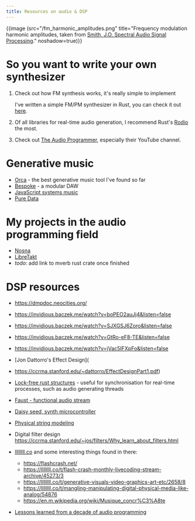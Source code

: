 ```yaml
---
title: Resources on audio & DSP
---
```


{{image (src="/fm_harmonic_amplitudes.png" title="Frequency modulation harmonic amplitudes, taken from <a href='https://ccrma.stanford.edu/~jos/sasp/FM_Harmonic_Amplitudes_Bessel.html'>Smith, J.O. Spectral Audio Signal Processing</a>." noshadow=true)}}

# So you want to write your own synthesizer

1. Check out how FM synthesis works, it's really simple to implement

     I've written a simple FM/PM synthesizer in Rust, you can check 
     it out [here](https://github.com/Wint3rmute/Nosna).
2. Of all libraries for real-time audio generation, I recommend Rust's [Rodio](https://docs.rs/rodio/latest/rodio/) the most.
3. Check out [The Audio Programmer](https://www.theaudioprogrammer.com/), especially their YouTube channel.


# Generative music

- [Orca](https://github.com/hundredrabbits/Orca) - the best generative music tool I've found so far
- [Bespoke](https://www.bespokesynth.com/) - a modular DAW
- [JavaScript systems music](https://teropa.info/blog/2016/07/28/javascript-systems-music.html)
- [Pure Data](https://puredata.info/) 


# My projects in the audio programming field

- [Nosna](https://github.com/Wint3rmute/Nosna)
- [LibreTakt](https://github.com/Wint3rmute/Libretakt)
- *todo*: add link to mverb rust crate once finished


# DSP resources

- https://dmpdoc.neocities.org/
- https://invidious.baczek.me/watch?v=boPEO2auJj4&listen=false
- https://invidious.baczek.me/watch?v=SJXGSJ6Zoro&listen=false
- https://invidious.baczek.me/watch?v=GtRo-eF8-TE&listen=false
- https://invidious.baczek.me/watch?v=jVac5IFXpFo&listen=false

- [Jon Dattorro's Effect Design](
- https://ccrma.stanford.edu/~dattorro/EffectDesignPart1.pdf) 
- [Lock-free rust structures](https://morestina.net/blog/742/exploring-lock-free-rust-1-locks) - useful for synchronisation for real-time processes, such as audio generating threads
- [Faust - functional audio stream](https://faust.grame.fr/) 
- [Daisy seed, synth microcontroller](https://www.electro-smith.com/daisy/daisy) 
- [Physical string modeling](https://ccrma.stanford.edu/software/clm/compmus/clm-tutorials/pm.html#k-s)
- Digital filter design https://ccrma.stanford.edu/~jos/filters/Why_learn_about_filters.html
- [llllllll.co](https://llllllll.co) and some interesting things found in there:
  - https://flashcrash.net/
  - https://llllllll.co/t/flash-crash-monthly-livecoding-stream-archive/45273/3
  - https://llllllll.co/t/generative-visuals-video-graphics-art-etc/2658/8
  - https://llllllll.co/t/mangling-manipulating-digital-physical-media-like-analog/54876 
  - https://en.m.wikipedia.org/wiki/Musique_concr%C3%A8te
- [Lessons learned from a decade of audio programming](https://invidious.baczek.me/watch?v=Vjm--AqG04Y)
